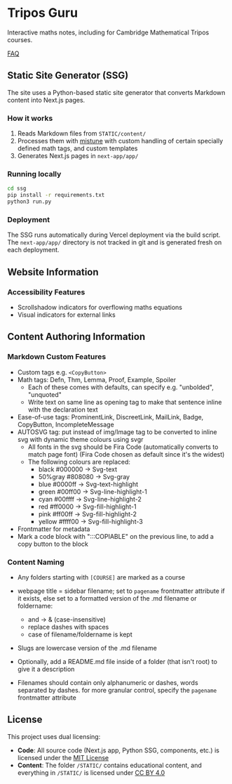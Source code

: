 # Tripos Guru

Interactive maths notes, including for Cambridge Mathematical Tripos courses.

[FAQ](https://tripos.guru/#faq)

## Static Site Generator (SSG)

The site uses a Python-based static site generator that converts Markdown content into Next.js pages.

### How it works

1. Reads Markdown files from `STATIC/content/`
2. Processes them with [mistune](https://github.com/lepture/mistune) with custom handling of certain specially defined math tags, and custom templates
3. Generates Next.js pages in `next-app/app/`

### Running locally

```bash
cd ssg
pip install -r requirements.txt
python3 run.py
```

### Deployment

The SSG runs automatically during Vercel deployment via the build script. The `next-app/app/` directory is not tracked in git and is generated fresh on each deployment.

## Website Information

### Accessibility Features
- Scrollshadow indicators for overflowing maths equations
- Visual indicators for external links

## Content Authoring Information

### Markdown Custom Features

- Custom tags e.g. `<CopyButton>`
- Math tags: Defn, Thm, Lemma, Proof, Example, Spoiler
    - Each of these comes with defaults, can specify e.g. "unbolded", "unquoted"
    - Write text on same line as opening tag to make that sentence inline with the declaration text
- Ease-of-use tags: ProminentLink, DiscreetLink, MailLink, Badge, CopyButton, IncompleteMessage
- AUTOSVG tag: put instead of img/Image tag to be converted to inline svg with dynamic theme colours using svgr
    - All fonts in the svg should be Fira Code (automatically converts to match page font) (Fira Code chosen as default since it's the widest)
    - The following colours are replaced:
        - black   #000000 -> Svg-text
        - 50%gray #808080 -> Svg-gray
        - blue    #0000ff -> Svg-text-highlight
        - green   #00ff00 -> Svg-line-highlight-1
        - cyan    #00ffff -> Svg-line-highlight-2
        - red     #ff0000 -> Svg-fill-highlight-1
        - pink    #ff00ff -> Svg-fill-highlight-2
        - yellow  #ffff00 -> Svg-fill-highlight-3
- Frontmatter for metadata
- Mark a code block with ":::COPIABLE" on the previous line, to add a copy button to the block

### Content Naming

- Any folders starting with `[COURSE]` are marked as a course

- webpage title = sidebar filename; set to `pagename` frontmatter attribute if it exists, else set to a formatted version of the .md filename or foldername:
    - and -> & (case-insensitive)
    - replace dashes with spaces
    - case of filename/foldername is kept

- Slugs are lowercase version of the .md filename

- Optionally, add a README.md file inside of a folder (that isn't root) to give it a description

- Filenames should contain only alphanumeric or dashes, words separated by dashes. for more granular control, specify the `pagename` frontmatter attribute

## License

This project uses dual licensing:

- **Code**: All source code (Next.js app, Python SSG, components, etc.) is licensed under the [MIT License](LICENSE)
- **Content**: The folder `/STATIC/` contains educational content, and everything in `/STATIC/` is licensed under [CC BY 4.0](STATIC/LICENSE)